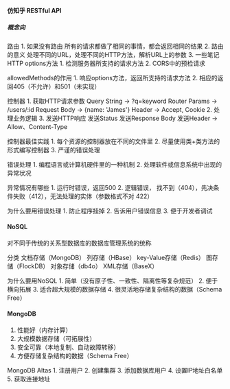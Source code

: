#### 仿知乎 RESTful API

##### 概念向
  路由
    1. 如果没有路由
      所有的请求都做了相同的事情，都会返回相同的结果
    2. 路由的意义
      处理不同的URL，处理不同的HTTP方法，解析URL上的参数
    3. 一些笔记
  HTTP options方法
    1. 检测服务器所支持的请求方法
    2. CORS中的预检请求

  allowedMethods的作用
    1. 响应options方法，返回所支持的请求方法
    2. 相应的返回405（不允许）和501（未实现）
  
  控制器
    1. 获取HTTP请求参数 
      Query String -> ?q=keyword
      Router Params -> /users/:id
      Request Body -> {name: 'James'}
      Header -> Accept, Cookie
    2. 处理业务逻辑
    3. 发送HTTP响应
      发送Status
      发送Response Body
      发送Header -> Allow、Content-Type
      
  控制器最佳实践
    1. 每个资源的控制器放在不同的文件里
    2. 尽量使用类+类方法的形式编写控制器
    3. 严谨的错误处理
  
  错误处理
    1. 编程语言或计算机硬件里的一种机制
    2. 处理软件或信息系统中出现的异常状况

  异常情况有哪些
    1. 运行时错误，返回500
    2. 逻辑错误， 找不到（404），先决条件失败（412），无法处理的实体（参数格式不对 422）
  
  为什么要用错误处理
    1. 防止程序挂掉
    2. 告诉用户错误信息
    3. 便于开发者调试

#### NoSQL
  对不同于传统的关系型数据库的数据库管理系统的统称

  分类
    文档存储（MongoDB）
    列存储（HBase）
    key-Value存储（Redis）
    图存储（FlockDB）
    对象存储（db4o）
    XML存储（BaseX）

  为什么要用NoSQL
    1. 简单（没有原子性、一致性、隔离性等复杂规范）
    2. 便于横向拓展
    3. 适合超大规模的数据存储
    4. 很灵活地存储复杂结构的数据（Schema Free）

#### MongoDB
  1. 性能好（内存计算）
  2. 大规模数据存储（可拓展性）
  3. 安全可靠（本地复制、自动故障转移）
  4. 方便存储复杂结构的数据（Schema Free）

  MongoDB Altas
    1. 注册用户
    2. 创建集群
    3. 添加数据库用户
    4. 设置IP地址白名单
    5. 获取连接地址